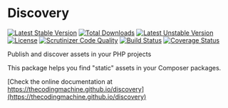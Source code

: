 Discovery
=========

[![Latest Stable Version](https://poser.pugx.org/thecodingmachine/discovery/v/stable)](https://packagist.org/packages/thecodingmachine/discovery)
[![Total Downloads](https://poser.pugx.org/thecodingmachine/discovery/downloads)](https://packagist.org/packages/thecodingmachine/discovery)
[![Latest Unstable Version](https://poser.pugx.org/thecodingmachine/discovery/v/unstable)](https://packagist.org/packages/thecodingmachine/discovery)
[![License](https://poser.pugx.org/thecodingmachine/discovery/license)](https://packagist.org/packages/thecodingmachine/discovery)
[![Scrutinizer Code Quality](https://scrutinizer-ci.com/g/thecodingmachine/discovery/badges/quality-score.png?b=1.1)](https://scrutinizer-ci.com/g/thecodingmachine/discovery/?branch=1.1)
[![Build Status](https://travis-ci.org/thecodingmachine/discovery.svg?branch=1.1)](https://travis-ci.org/thecodingmachine/discovery)
[![Coverage Status](https://coveralls.io/repos/thecodingmachine/discovery/badge.svg?branch=1.1&service=github)](https://coveralls.io/github/thecodingmachine/discovery?branch=1.1)

Publish and discover assets in your PHP projects

This package helps you find "static" assets in your Composer packages.

[Check the online documentation at https://thecodingmachine.github.io/discovery](https://thecodingmachine.github.io/discovery)

